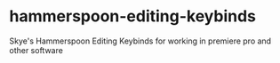 # hammerspoon-editing-keybinds

Skye's Hammerspoon Editing Keybinds for working in premiere pro and other software
